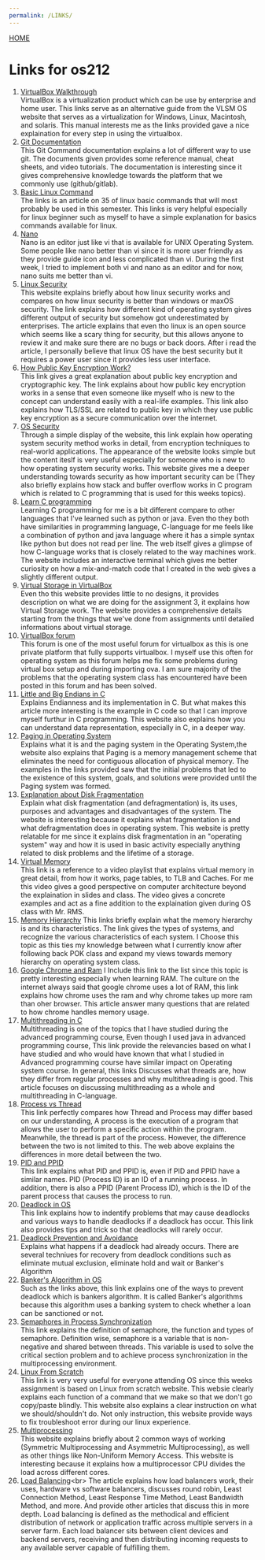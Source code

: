 ```yaml
---
permalink: /LINKS/
---
```

[HOME](https://anantus.github.io/os212/)<br>

# Links for os212

1. [VirtualBox Walkthrough](https://www.virtualbox.org/manual/ch01.html) <br>
VirtualBox is a virtualization product which can be use by enterprise and home user. This links serve as an alternative guide from the VLSM OS website that serves as a virtualization for Windows, Linux, Macintosh, and solaris. This manual interests me as the links provided gave a nice explaination for every step in using the virtualbox.
2. [Git Documentation](https://git-scm.com/doc) <br>
This Git Command documentation explains a lot of different way to use git. The documents given provides some reference manual, cheat sheets, and video tutorials. The documentation is interesting since it gives comprehensive knowledge towards the platform that we commonly use (github/gitlab).
3. [Basic Linux Command](https://www.hostinger.com/tutorials/linux-commands) <br>
The links is an article on 35 of linux basic commands that will most probably be used in this semester. This links is very helpful especially for linux beginner such as myself to have a simple explanation for basics commands available for linux.
4. [Nano](https://www.nano-editor.org/dist/latest/nano.html) <br>
Nano is an editor just like vi that is available for UNIX Operating System. Some people like nano better than vi since it is more user friendly as they provide guide icon and less complicated than vi. During the first week, I tried to implement both vi and nano as an editor and for now, nano suits me better than vi.
5. [Linux Security](https://www.computerworld.com/article/3252823/why-linux-is-better-than-windows-or-macos-for-security.html) <br>
This website explains briefly about how linux security works and compares on how linux security is better than windows or maxOS security. The link explains how different kind of operating system gives different output of security but somehow got underestimated by enterprises. The article explains that even tho linux is an open source which seems like a scary thing for security, but this allows anyone to review it and make sure there are no bugs or back doors. After i read the article, I personally believe that linux OS have the best security but it requires a power user since it provides less user interface.
6. [How Public Key Encryption Work?](https://www.cloudflare.com/learning/ssl/how-does-public-key-encryption-work/)<br>
This link gives a great explanation about public key encryption and cryptographic key. The link explains about how public key encryption works in a sense that even someone like myself who is new to the concept can understand easily with a real-life examples. This link also explains how TLS/SSL are related to public key in which they use public key encryption as a secure communication over the internet.
7. [OS Security](https://www2.cs.uic.edu/~jbell/CourseNotes/OperatingSystems/15_Security.html)<br>
Through a simple display of the website, this link explain how operating system security method works in detail, from encryption techniques to real-world applications. The appearance of the website looks simple but the content iteslf is very useful especially for someone who is new to how operating system security works. This website gives me a deeper understanding towards security as how important security can be (They also briefly explains how stack and buffer overflow works in C program which is related to C programming that is used for this weeks topics).
8. [Learn C programming](https://www.learn-c.org/)<br>
Learning C programming for me is a bit different compare to other languages that I've learned such as python or java. Even tho they both have similarities in programming language, C-language for me feels like a combination of python and java language where it has a simple syntax like python but does not read per line. The web itself gives a glimpse of how C-language works that is closely related to the way machines work. The website includes an interactive terminal which gives me better curiosity on how a mix-and-match code that I created in the web gives a slightly different output.
9. [Virtual Storage in VirtualBox](https://www.virtualbox.org/manual/ch05.html)<br>
Even tho this website provides little to no designs, it provides description on what we are doing for the assignment 3, it explains how Virtual Storage work. The website provides a comprehensive details starting from the things that we've done from assignments until detailed informations about virtual storage.
10. [VirtualBox forum](https://forums.virtualbox.org/viewforum.php?f=12)<br>
This forum is one of the most useful forum for virtualbox as this is one private platform that fully supports virtualbox. I myself use this often for operating system as this forum helps me fix some problems during virtual box setup and during importing ova. I am sure majority of the problems that the operating system class has encountered have been posted in this forum and has been solved.
11. [Little and Big Endians in C](https://www.geeksforgeeks.org/little-and-big-endian-mystery/)<br>
Explains Endianness and its implementation in C. But what makes this article more interesting is the example in C code so that I can improve myself furthur in C programming. This website also explains how you can understand data representation, especially in C, in a deeper way.
12. [Paging in Operating System](https://www.geeksforgeeks.org/paging-in-operating-system/)<br>
Explains what it is and the paging system in the Operating System,the website also explains that Paging is a memory management scheme that eliminates the need for contiguous allocation of physical memory. The examples in the links provided saw that the initial problems that led to the existence of this system, goals, and solutions were provided until the Paging system was formed.
13. [Explanation about Disk Fragmentation](https://www.lifewire.com/what-is-fragmentation-defragmentation-2625884)<br>
Explain what disk fragmentation (and defragmentation) is, its uses, purposes and advantages and disadvantages of the system. The website is interesting because it explains what fragmentation is and what defragmentation does in operating system. This website is pretty relatable for me since it explains disk fragmentation in an "operating system" way and how it is used in basic activity especially anything related to disk problems and the lifetime of a storage.
14. [Virtual Memory](https://www.youtube.com/watch?v=qcBIvnQt0Bw&list=PLiwt1iVUib9s2Uo5BeYmwkDFUh70fJPxX)<br>
This link is a reference to a video playlist that explains virtual memory in great detail, from how it works, page tables, to TLB and Caches. For me this video gives a good perspective on computer architecture beyond the explaination in slides and class. The video gives a concrete examples and act as a fine addition to the explaination given during OS class with Mr. RMS.
15. [Memory Hierarchy](https://www.geeksforgeeks.org/memory-hierarchy-design-and-its-characteristics/)
This links briefly explain what the memory hierarchy is and its characteristics. The link gives the types of systems, and recognize the various characteristics of each system. I Choose this topic as this ties my knowledge between what I currently know after following back POK class and expand my views towards memory hierarchy on operating system class.
16. [Google Chrome and Ram](https://www.makeuseof.com/tag/chrome-using-much-ram-fix-right-now/#:~:text=Sometimes%2C%20a%20single%20Chrome%20tab,to%20fix%20frequent%20Chrome%20crashes.)
I Include this link to the list since this topic is pretty interesting especially when learning RAM. The culture on the internet always said that google chrome uses a lot of RAM, this link explains how chrome uses the ram and why chrome takes up more ram than oher browser. This article answer many questions that are related to how chrome handles memory usage.
17. [Multithreading in C](https://www.geeksforgeeks.org/multithreading-c-2/)<br>
Multithreading is one of the topics that I have studied during the advanced programming course, Even though I used java in advanced programming course, This link provide the relevancies based on what I have studied and who would have known that what I studied in Advanced programming course have similar impact on Operating system course. In general, this links Discusses what threads are, how they differ from regular processes and why multithreading is good. This article focuses on discussing multithreading as a whole and multithreading in C-language.
18. [Process vs Thread](https://www.guru99.com/difference-between-process-and-thread.html)<br>
This link perfectly compares how Thread and Process may differ based on our understanding, A process is the execution of a program that allows the user to perform a specific action within the program. Meanwhile, the thread is part of the process. However, the difference between the two is not limited to this. The web above explains the differences in more detail between the two.
19. [PID and PPID](https://delightlylinux.wordpress.com/2012/06/25/what-is-pid-and-ppid/)<br>
This link explains what PID and PPID is, even if PID and PPID have a similar names. PID (Process ID) is an ID of a running process. In addition, there is also a PPID (Parent Process ID), which is the ID of the parent process that causes the process to run.
20. [Deadlock in OS](https://www.geeksforgeeks.org/introduction-of-deadlock-in-operating-system/)<br>
This link explains how to indentify problems that may cause deadlocks and various ways to handle deadlocks if a deadlock has occur. This link also provides tips and trick so that deadlocks will rarely occur.
21. [Deadlock Prevention and Avoidance](https://www.geeksforgeeks.org/deadlock-prevention/)<br>
Explains what happens if a deadlock had already occurs. There are several techniues for recovery from deadlock conditions such as eliminate mutual exclusion, eliminate hold and wait or Banker's Algorithm
22. [Banker's Algorithm in OS](https://www.geeksforgeeks.org/bankers-algorithm-in-operating-system-2/)<br>
Such as the links above, this link explains one of the ways to prevent deadlock which is bankers algorithm. It is called Banker's algorithms because this algorithm uses a banking system to check whether a loan can be sanctioned or not.
23. [Semaphores in Process Synchronization](https://www.geeksforgeeks.org/semaphores-in-process-synchronization/)<br>
This link explains the definition of semaphore, the function and types of semaphore. Definition wise, semaphore is a variable that is non-negative and shared between threads. This variable is used to solve the critical section problem and to achieve process synchronization in the multiprocessing environment.
24. [Linux From Scratch](https://www.linuxfromscratch.org/lfs/)<br>
This link is very very useful for everyone attending OS since this weeks assignment is based on Linux from scratch website. This websie clearly explains each function of a command that we make so that we don't go copy/paste blindly. This website also explains a clear instruction on what we should/shouldn't do. Not only instruction, this website provide ways to fix troubleshoot error during our linux experience.
25. [Multiprocessing](https://socs.binus.ac.id/2020/11/16/multiprocessing/)<br>
This website explains briefly about 2 common ways of working (Symmetric Multiprocessing and Asymmetric Multiprocessing), as well as other things like Non-Uniform Memory Access. This website is interesting because it explains how a multiprocessor CPU divides the load across different cores.
26. [Load Balancing](https://www.citrix.com/en-id/solutions/app-delivery-and-security/load-balancing/what-is-load-balancing.html#:~:text=Load%20balancing%20is%20defined%20as,server%20capable%20of%20fulfilling%20them.)<br>
The article explains how load balancers work, their uses, hardware vs software balancers, discusses round robin, Least Connection Method, Least Response Time Method, Least Bandwidth Method, and more. And provide other articles that discuss this in more depth. Load balancing is defined as the methodical and efficient distribution of network or application traffic across multiple servers in a server farm. Each load balancer sits between client devices and backend servers, receiving and then distributing incoming requests to any available server capable of fulfilling them.
